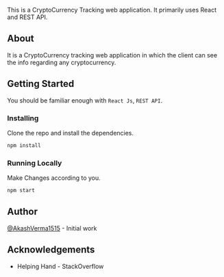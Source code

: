 This is a CryptoCurrency Tracking web application. It primarily uses React and REST API.

##  About

It is a CryptoCurrency tracking web application in which the client can see the info regarding any cryptocurrency.

##  Getting Started

You should be familiar enough with `React Js`, `REST API`.

### Installing

Clone the repo and install the dependencies.

```bash
npm install
```

### Running Locally

Make Changes according to you.

```bash
npm start
```

## Author

[@AkashVerma1515](https://github.com/AkashVerma1515) - Initial work

## Acknowledgements

- Helping Hand - StackOverflow